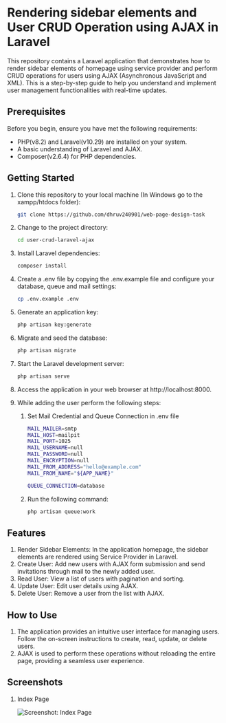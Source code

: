 # Rendering sidebar elements and User CRUD Operation using AJAX in Laravel

This repository contains a Laravel application that demonstrates how to render sidebar elements of homepage using service provider and perform CRUD operations for users using AJAX (Asynchronous JavaScript and XML). This is a step-by-step guide to help you understand and implement user management functionalities with real-time updates.

## Prerequisites

Before you begin, ensure you have met the following requirements:

- PHP(v8.2) and Laravel(v10.29) are installed on your system.
- A basic understanding of Laravel and AJAX.
- Composer(v2.6.4) for PHP dependencies.

## Getting Started

1. Clone this repository to your local machine (In Windows go to the xampp/htdocs folder):

   ```bash
   git clone https://github.com/dhruv240901/web-page-design-task

2. Change to the project directory:

    ```bash
   cd user-crud-laravel-ajax

3. Install Laravel dependencies:

   ```bash
   composer install

4. Create a .env file by copying the .env.example file and configure your database, queue
   and mail settings:

   ```bash
   cp .env.example .env

5. Generate an application key:

   ```bash
   php artisan key:generate

6. Migrate and seed the database:

   ```bash
   php artisan migrate

7. Start the Laravel development server:

   ```bash
   php artisan serve

8. Access the application in your web browser at http://localhost:8000.
9. While adding the user perform the following steps:
    1. Set Mail Credential and Queue Connection in .env file

        ```bash
        MAIL_MAILER=smtp
        MAIL_HOST=mailpit
        MAIL_PORT=1025
        MAIL_USERNAME=null
        MAIL_PASSWORD=null
        MAIL_ENCRYPTION=null
        MAIL_FROM_ADDRESS="hello@example.com"
        MAIL_FROM_NAME="${APP_NAME}"

        QUEUE_CONNECTION=database

    2. Run the following command:

        ```bash
        php artisan queue:work

## Features
1. Render Sidebar Elements: In the application homepage, the sidebar elements are 
   rendered using Service Provider in Laravel.  
1. Create User: Add new users with AJAX form submission and send invitations 
   through mail to the newly added user.
2. Read User: View a list of users with pagination and sorting.
3. Update User: Edit user details using AJAX.
4. Delete User: Remove a user from the list with AJAX.

## How to Use
1. The application provides an intuitive user interface for managing users. Follow 
   the on-screen instructions to create, read, update, or delete users.
2. AJAX is used to perform these operations without reloading the entire page, 
   providing a seamless user experience.

## Screenshots
1. Index Page

   ![Screenshot: Index Page](https://github.com/dhruv240901/web-page-design-task/blob/develop/screenshots/Screenshot1.png)
